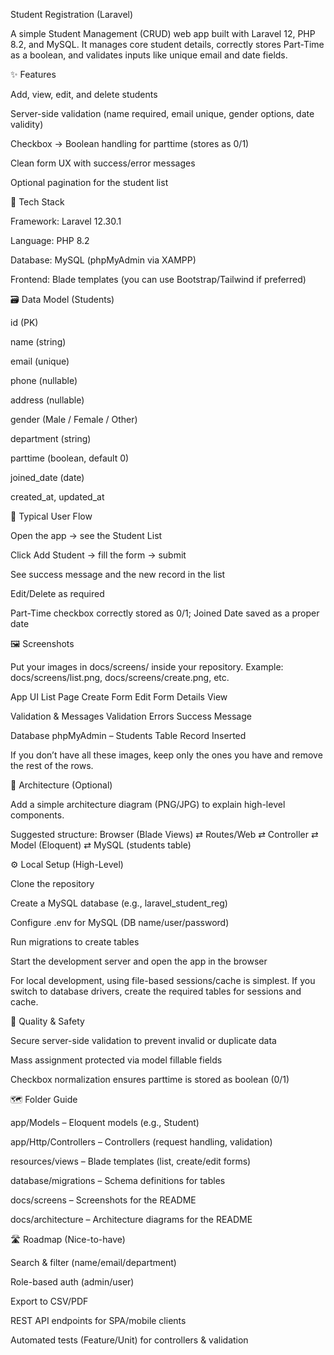 Student Registration (Laravel)

A simple Student Management (CRUD) web app built with Laravel 12, PHP 8.2, and MySQL. It manages core student details, correctly stores Part-Time as a boolean, and validates inputs like unique email and date fields.

✨ Features

Add, view, edit, and delete students

Server-side validation (name required, email unique, gender options, date validity)

Checkbox → Boolean handling for parttime (stores as 0/1)

Clean form UX with success/error messages

Optional pagination for the student list

🧱 Tech Stack

Framework: Laravel 12.30.1

Language: PHP 8.2

Database: MySQL (phpMyAdmin via XAMPP)

Frontend: Blade templates (you can use Bootstrap/Tailwind if preferred)

🗃️ Data Model (Students)

id (PK)

name (string)

email (unique)

phone (nullable)

address (nullable)

gender (Male / Female / Other)

department (string)

parttime (boolean, default 0)

joined_date (date)

created_at, updated_at

🧭 Typical User Flow

Open the app → see the Student List

Click Add Student → fill the form → submit

See success message and the new record in the list

Edit/Delete as required

Part-Time checkbox correctly stored as 0/1; Joined Date saved as a proper date

🖼️ Screenshots

Put your images in docs/screens/ inside your repository.
Example: docs/screens/list.png, docs/screens/create.png, etc.

App UI
List Page	Create Form	Edit Form	Details View

	
	
	
Validation & Messages
Validation Errors	Success Message

	
Database
phpMyAdmin – Students Table	Record Inserted

	

If you don’t have all these images, keep only the ones you have and remove the rest of the rows.

🧩 Architecture (Optional)

Add a simple architecture diagram (PNG/JPG) to explain high-level components.

Suggested structure:
Browser (Blade Views) ⇄ Routes/Web ⇄ Controller ⇄ Model (Eloquent) ⇄ MySQL (students table)

⚙️ Local Setup (High-Level)

Clone the repository

Create a MySQL database (e.g., laravel_student_reg)

Configure .env for MySQL (DB name/user/password)

Run migrations to create tables

Start the development server and open the app in the browser

For local development, using file-based sessions/cache is simplest. If you switch to database drivers, create the required tables for sessions and cache.

🔐 Quality & Safety

Secure server-side validation to prevent invalid or duplicate data

Mass assignment protected via model fillable fields

Checkbox normalization ensures parttime is stored as boolean (0/1)

🗺️ Folder Guide

app/Models – Eloquent models (e.g., Student)

app/Http/Controllers – Controllers (request handling, validation)

resources/views – Blade templates (list, create/edit forms)

database/migrations – Schema definitions for tables

docs/screens – Screenshots for the README

docs/architecture – Architecture diagrams for the README

🛣️ Roadmap (Nice-to-have)

Search & filter (name/email/department)

Role-based auth (admin/user)

Export to CSV/PDF

REST API endpoints for SPA/mobile clients

Automated tests (Feature/Unit) for controllers & validation
